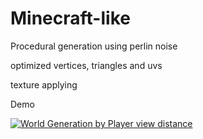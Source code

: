 # Minecraft-like

Procedural generation using perlin noise

optimized vertices, triangles and uvs

texture applying


Demo

[![World Generation by Player view distance](https://img.youtube.com/vi/-wIBmdBeQDw/0.jpg)](https://www.youtube.com/watch?v=-wIBmdBeQDw)
